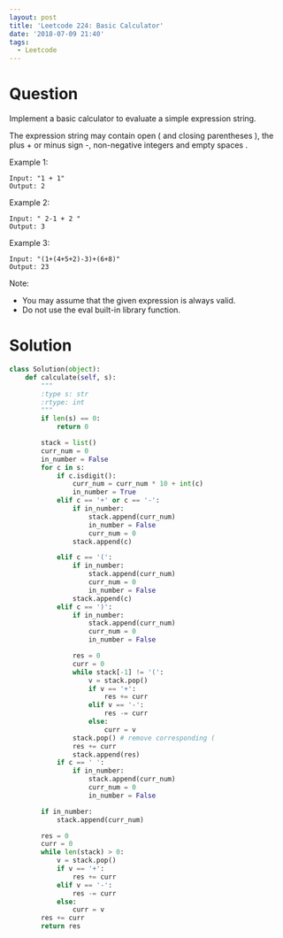 ```yaml
---
layout: post
title: 'Leetcode 224: Basic Calculator'
date: '2018-07-09 21:40'
tags:
  - Leetcode
---
```


# Question
Implement a basic calculator to evaluate a simple expression string.

The expression string may contain open ( and closing parentheses ), the plus + or minus sign -, non-negative integers and empty spaces .

Example 1:

```
Input: "1 + 1"
Output: 2
```

Example 2:

```
Input: " 2-1 + 2 "
Output: 3
```

Example 3:

```
Input: "(1+(4+5+2)-3)+(6+8)"
Output: 23
```

Note:
* You may assume that the given expression is always valid.
* Do not use the eval built-in library function.

# Solution
```python
class Solution(object):
    def calculate(self, s):
        """
        :type s: str
        :rtype: int
        """
        if len(s) == 0:
            return 0

        stack = list()
        curr_num = 0
        in_number = False
        for c in s:
            if c.isdigit():
                curr_num = curr_num * 10 + int(c)
                in_number = True
            elif c == '+' or c == '-':
                if in_number:
                    stack.append(curr_num)
                    in_number = False
                    curr_num = 0
                stack.append(c)

            elif c == '(':
                if in_number:
                    stack.append(curr_num)
                    curr_num = 0
                    in_number = False
                stack.append(c)
            elif c == ')':
                if in_number:
                    stack.append(curr_num)
                    curr_num = 0
                    in_number = False

                res = 0
                curr = 0
                while stack[-1] != '(':
                    v = stack.pop()
                    if v == '+':
                        res += curr
                    elif v == '-':
                        res -= curr
                    else:
                        curr = v
                stack.pop() # remove corresponding (
                res += curr
                stack.append(res)
            if c == ' ':
                if in_number:
                    stack.append(curr_num)
                    curr_num = 0
                    in_number = False

        if in_number:
            stack.append(curr_num)

        res = 0
        curr = 0
        while len(stack) > 0:
            v = stack.pop()
            if v == '+':
                res += curr
            elif v == '-':
                res -= curr
            else:
                curr = v
        res += curr
        return res
```
